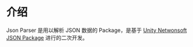 # 介绍

Json Parser 是用以解析 JSON 数据的 Package，是基于 [Unity Netwonsoft JSON Package](https://docs.unity3d.com/Packages/com.unity.nuget.newtonsoft-json@1.0/manual/index.html) 进行的二次开发。